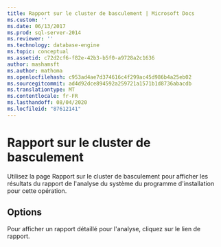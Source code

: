 ```yaml
---
title: Rapport sur le cluster de basculement | Microsoft Docs
ms.custom: ''
ms.date: 06/13/2017
ms.prod: sql-server-2014
ms.reviewer: ''
ms.technology: database-engine
ms.topic: conceptual
ms.assetid: c72d2cf6-f82e-42b3-b5f0-a9728a2c1636
author: mashamsft
ms.author: mathoma
ms.openlocfilehash: c953ad4ae7d374616c4f299ac45d986b4a25eb02
ms.sourcegitcommit: ad4d92dce894592a259721a1571b1d8736abacdb
ms.translationtype: MT
ms.contentlocale: fr-FR
ms.lasthandoff: 08/04/2020
ms.locfileid: "87612141"
---
```

# <a name="failover-cluster-report"></a>Rapport sur le cluster de basculement
  Utilisez la page Rapport sur le cluster de basculement pour afficher les résultats du rapport de l'analyse du système du programme d'installation pour cette opération.  
  
## <a name="options"></a>Options  
 Pour afficher un rapport détaillé pour l'analyse, cliquez sur le lien de rapport.  
  
  

